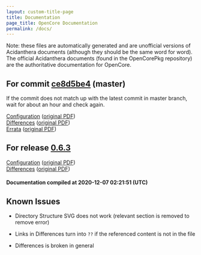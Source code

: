 ```yaml
---
layout: custom-title-page
title: Documentation
page_title: OpenCore Documentation
permalink: /docs/
---
```

Note: these files are automatically generated and are unofficial versions of Acidanthera documents (although they should be the same word for word). The official Acidanthera documents (found in the OpenCorePkg repository) are the authoritative documentation for OpenCore.

## For commit [ce8d5be4](https://github.com/acidanthera/OpenCorePkg/tree/ce8d5be4a5f81b0bc1b241f7856fd18132e9a686) (master)

If the commit does not match up with the latest commit in master branch, wait for about an hour and check again.

[Configuration](latest/Configuration.html) ([original PDF](https://github.com/acidanthera/OpenCorePkg/blob/ce8d5be4a5f81b0bc1b241f7856fd18132e9a686/Docs/Configuration.pdf))
<br>
[Differences](latest/Differences.html) ([original PDF](https://github.com/acidanthera/OpenCorePkg/blob/ce8d5be4a5f81b0bc1b241f7856fd18132e9a686/Docs/Differences/Differences.pdf))
<br>
[Errata](latest/Errata.html) ([original PDF](https://github.com/acidanthera/OpenCorePkg/blob/ce8d5be4a5f81b0bc1b241f7856fd18132e9a686/Docs/Errata/Errata.pdf))

## For release [0.6.3](https://github.com/acidanthera/OpenCorePkg/tree/0.6.3)

[Configuration](release/Configuration.html) ([original PDF](https://github.com/acidanthera/OpenCorePkg/blob/0.6.3/Docs/Configuration.pdf))
<br>
[Differences](release/Differences.html) ([original PDF](https://github.com/acidanthera/OpenCorePkg/blob/0.6.3/Docs/Differences/Differences.pdf))

#### Documentation compiled at 2020-12-07 02:21:51 (UTC)

## Known Issues

* Directory Structure SVG does not work (relevant section is removed to remove error)

* Links in Differences turn into `??` if the referenced content is not in the file

* Differences is broken in general
